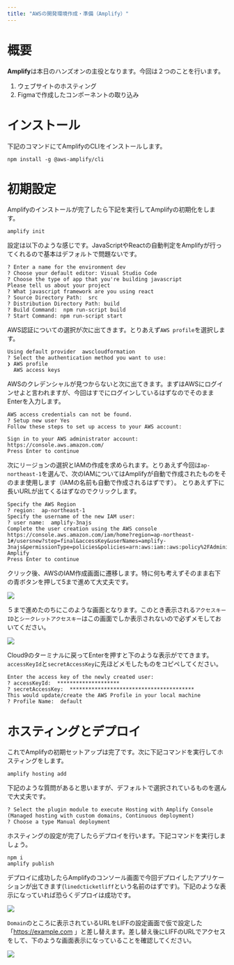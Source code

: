 ```yaml
---
title: "AWSの開発環境作成・準備（Amplify）"
---
```


# 概要

**Amplify**は本日のハンズオンの主役となります。今回は２つのことを行います。

1. ウェブサイトのホスティング
2. Figmaで作成したコンポーネントの取り込み

# インストール

下記のコマンドにてAmplifyのCLIをインストールします。

```
npm install -g @aws-amplify/cli
```

# 初期設定

Amplifyのインストールが完了したら下記を実行してAmplifyの初期化をします。

```
amplify init
```

設定は以下のような感じです。JavaScriptやReactの自動判定をAmplifyが行ってくれるので基本はデフォルトで問題ないです。

```
? Enter a name for the environment dev
? Choose your default editor: Visual Studio Code
? Choose the type of app that you're building javascript
Please tell us about your project
? What javascript framework are you using react
? Source Directory Path:  src
? Distribution Directory Path: build
? Build Command:  npm run-script build
? Start Command: npm run-script start
```

AWS認証についての選択が次に出てきます。とりあえず`AWS profile`を選択します。

```
Using default provider  awscloudformation
? Select the authentication method you want to use: 
❯ AWS profile 
  AWS access keys 
```

AWSのクレデンシャルが見つからないと次に出てきます。まずはAWSにログインせよと言われますが、今回はすでにログインしているはずなのでそのままEnterを入力します。

```
AWS access credentials can not be found.
? Setup new user Yes
Follow these steps to set up access to your AWS account:

Sign in to your AWS administrator account:
https://console.aws.amazon.com/
Press Enter to continue
```

次にリージョンの選択とIAMの作成を求められます。とりあえず今回は`ap-northeast-1`を選んで、次のIAMについてはAmplifyが自動で作成されたものをそのまま使用します（IAMの名前も自動で作成されるはずです）。
とりあえず下に長いURLが出てくるはずなのでクリックします。

```
Specify the AWS Region
? region:  ap-northeast-1
Specify the username of the new IAM user:
? user name:  amplify-3najs
Complete the user creation using the AWS console
https://console.aws.amazon.com/iam/home?region=ap-northeast-1#/usersnew?step=final&accessKey&userNames=amplify-3najs&permissionType=policies&policies=arn:aws:iam::aws:policy%2FAdministratorAccess-Amplify
Press Enter to continue
```

クリック後、AWSのIAM作成画面に遷移します。特に何も考えずそのまま右下の青ボタンを押して5まで進めて大丈夫です。

![](https://storage.googleapis.com/zenn-user-upload/dd9d17fbc3af-20220208.png)

５まで進めたのちにこのような画面となります。このとき表示される`アクセスキーID`と`シークレットアクセスキー`はこの画面でしか表示されないので必ずメモしておいてください。

![](https://storage.googleapis.com/zenn-user-upload/46a0b029b541-20220208.png)

Cloud9のターミナルに戻ってEnterを押すと下のような表示がでてきます。`accessKeyId`と`secretAccessKey`に先ほどメモしたものをコピペしてください。

```
Enter the access key of the newly created user:
? accessKeyId:  ********************
? secretAccessKey:  ****************************************
This would update/create the AWS Profile in your local machine
? Profile Name:  default
```

# ホスティングとデプロイ

これでAmplifyの初期セットアップは完了です。次に下記コマンドを実行してホスティングをします。

```
amplify hosting add
```

下記のような質問があると思いますが、デフォルトで選択されているものを選んで大丈夫です。

```
? Select the plugin module to execute Hosting with Amplify Console (Managed hosting with custom domains, Continuous deployment)
? Choose a type Manual deployment
```

ホスティングの設定が完了したらデプロイを行います。下記コマンドを実行しましょう。

```
npm i
amplify publish
```

デプロイに成功したらAmplifyのコンソール画面で今回デプロイしたアプリケーションが出てきます(`linedcticketliff`という名前のはずです)。下記のような表示になっていれば恐らくデプロイは成功です。

![](https://storage.googleapis.com/zenn-user-upload/fff99a5d624e-20220208.png)

`Domain`のところに表示されているURLをLIFFの設定画面で仮で設定した「<https://example.com> 」と差し替えます。差し替え後にLIFFのURLでアクセスをして、下のような画面表示になっていることを確認してください。

![](https://storage.googleapis.com/zenn-user-upload/9f3f62c09cad-20220208.jpg)
